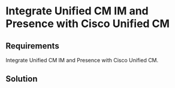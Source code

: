 # Integrate Unified CM IM and Presence with Cisco Unified CM

## Requirements

Integrate Unified CM IM and Presence with Cisco Unified CM.

## Solution
